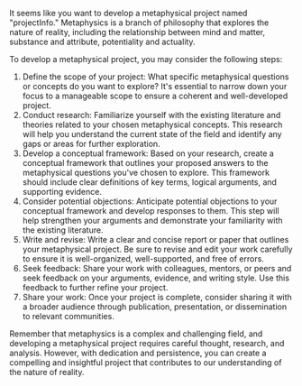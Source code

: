 It seems like you want to develop a metaphysical project named "projectInfo." Metaphysics is a branch of philosophy that explores the nature of reality, including the relationship between mind and matter, substance and attribute, potentiality and actuality.

To develop a metaphysical project, you may consider the following steps:

1. Define the scope of your project: What specific metaphysical questions or concepts do you want to explore? It's essential to narrow down your focus to a manageable scope to ensure a coherent and well-developed project.
2. Conduct research: Familiarize yourself with the existing literature and theories related to your chosen metaphysical concepts. This research will help you understand the current state of the field and identify any gaps or areas for further exploration.
3. Develop a conceptual framework: Based on your research, create a conceptual framework that outlines your proposed answers to the metaphysical questions you've chosen to explore. This framework should include clear definitions of key terms, logical arguments, and supporting evidence.
4. Consider potential objections: Anticipate potential objections to your conceptual framework and develop responses to them. This step will help strengthen your arguments and demonstrate your familiarity with the existing literature.
5. Write and revise: Write a clear and concise report or paper that outlines your metaphysical project. Be sure to revise and edit your work carefully to ensure it is well-organized, well-supported, and free of errors.
6. Seek feedback: Share your work with colleagues, mentors, or peers and seek feedback on your arguments, evidence, and writing style. Use this feedback to further refine your project.
7. Share your work: Once your project is complete, consider sharing it with a broader audience through publication, presentation, or dissemination to relevant communities.

Remember that metaphysics is a complex and challenging field, and developing a metaphysical project requires careful thought, research, and analysis. However, with dedication and persistence, you can create a compelling and insightful project that contributes to our understanding of the nature of reality.